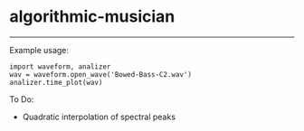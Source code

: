 # algorithmic-musician

---

Example usage:

    import waveform, analizer
    wav = waveform.open_wave('Bowed-Bass-C2.wav')
    analizer.time_plot(wav)

To Do:

- Quadratic interpolation of spectral peaks

